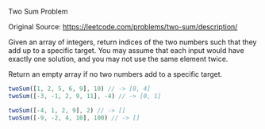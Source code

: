 Two Sum Problem

Original Source: https://leetcode.com/problems/two-sum/description/

Given an array of integers, return indices of the two numbers such that they add up to a specific target.
You may assume that each input would have exactly one solution, and you may not use the same element twice.

Return an empty array if no two numbers add to a specific target.

```javascript
twoSum([1, 2, 5, 6, 9], 10) // -> [0, 4]
twoSum([-3, -1, 2, 9, 11], -4) // -> [0, 1]

twoSum([-4, 1, 2, 9], 2) // -> []
twoSum([-9, -2, 4, 10], 100) // -> []
```